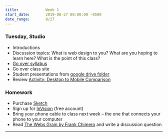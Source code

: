 ```yaml
---
title:            Week 1
start_date:       2019-08-27 00:00:00 -0500
date_range:       8/27
---
```


### Tuesday, Studio

- Introductions
- Discussion topics: What is web design to you? What are you hoping to learn here? What is the point of this class?
- [Go over syllabus](https://paper.dropbox.com/doc/Web-Advanced-Mobile-Design-Syllabus-Fall-2019--AjpYz2VJu9gumyJeCPepiE4bAQ-fzFxmISFjLVN8hsjt5JBc)
- Go over class site
- Student presentations from [google drive folder](https://drive.google.com/open?id=1RrsDHfp4k__wUfvP3Xn507sTjrF1VPHW)
- Review [Activity: Desktop to Mobile Comparison](../projects/desktop2mobile)

### Homework
- Purchase [Sketch](https://www.sketchapp.com/store/edu/)
- Sign up for [InVision](https://www.invisionapp.com/) (free account)
- Bring your phone cable to class next week – the one that connects your phone to your computer
- Read [The Webs Grain by Frank Chimero](https://frankchimero.com/writing/the-webs-grain/) and write a discussion question

---

